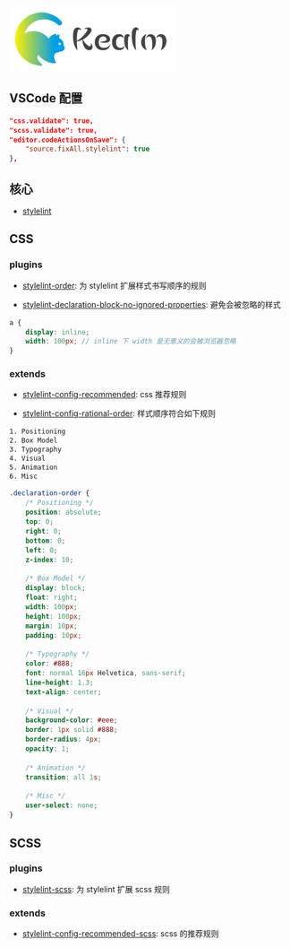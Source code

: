![logo](../../shared/static/imgs/logo-kealm.png)

## VSCode 配置

```json
"css.validate": true,
"scss.validate": true,
"editor.codeActionsOnSave": {
    "source.fixAll.stylelint": true
},
```

## 核心

- [stylelint](https://stylelint.io)

## CSS

### plugins

- [stylelint-order](https://github.com/hudochenkov/stylelint-order#readme): 为 stylelint 扩展样式书写顺序的规则

- [stylelint-declaration-block-no-ignored-properties](https://github.com/kristerkari/stylelint-declaration-block-no-ignored-properties): 避免会被忽略的样式

```scss
a { 
    display: inline;
    width: 100px; // inline 下 width 是无意义的会被浏览器忽略
}
```

### extends

- [stylelint-config-recommended](https://github.com/stylelint/stylelint-config-recommended#readme): css 推荐规则

- [stylelint-config-rational-order](https://github.com/constverum/stylelint-config-rational-order): 样式顺序符合如下规则

```
1. Positioning
2. Box Model
3. Typography
4. Visual
5. Animation
6. Misc
```

```scss
.declaration-order {
    /* Positioning */
    position: absolute;
    top: 0;
    right: 0;
    bottom: 0;
    left: 0;
    z-index: 10;

    /* Box Model */
    display: block;
    float: right;
    width: 100px;
    height: 100px;
    margin: 10px;
    padding: 10px;

    /* Typography */
    color: #888;
    font: normal 16px Helvetica, sans-serif;
    line-height: 1.3;
    text-align: center;

    /* Visual */
    background-color: #eee;
    border: 1px solid #888;
    border-radius: 4px;
    opacity: 1;

    /* Animation */
    transition: all 1s;

    /* Misc */
    user-select: none;
}
```

## SCSS

### plugins

- [stylelint-scss](stylelint-scss): 为 stylelint 扩展 scss 规则

### extends

- [stylelint-config-recommended-scss](https://github.com/kristerkari/stylelint-config-recommended-scss#readme): scss 的推荐规则